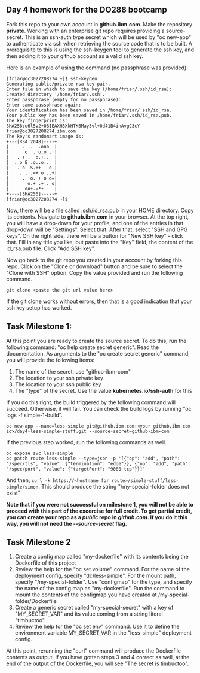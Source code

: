 ##  Day 4 homework for the DO288 bootcamp

Fork this repo to your own account in **github.ibm.com**. Make the repository **private**. Working with an enterprise git repo requires 
providing a source-secret. This is an ssh-auth type secret which will be used by "oc new-app" to authenticate via ssh when retrieving 
the source code that is to be built. A prerequisite to this is using the ssh-keygen tool to generate the ssh key, and then adding it to 
your github account as a valid ssh key.

Here is an example of using the command (no passphrase was provided):

```
[friar@oc3027208274 ~]$ ssh-keygen
Generating public/private rsa key pair.
Enter file in which to save the key (/home/friar/.ssh/id_rsa): 
Created directory '/home/friar/.ssh'.
Enter passphrase (empty for no passphrase): 
Enter same passphrase again: 
Your identification has been saved in /home/friar/.ssh/id_rsa.
Your public key has been saved in /home/friar/.ssh/id_rsa.pub.
The key fingerprint is:
SHA256:u6l5v2+08IEAXH8XkHTK6May3vl+0d41B4inAvgC3cY friar@oc3027208274.ibm.com
The key's randomart image is:
+---[RSA 2048]----+
|     . ..  .ooo  |
|      o  . o.o . |
|   . + .  o.+..  |
|  . o E .o..o..  |
|   . o .S.++   o |
|    . . .=+ o ..+|
|     .  o. + o o=|
|       o.+ .+ . o|
|      oo+.=*+.   |
+----[SHA256]-----+
[friar@oc3027208274 ~]$
```
Now, there will be a file called .ssh/id_rsa.pub in your HOME directory. Copy its contents. Navigate to **github.ibm.com** in your browser. At
the top right, you will have a drop-down for your profile, and one of the entries in that drop-down will be "Settings". Select that. After that,
select "SSH and GPG keys". On the right side, there will be a button for "New SSH key" - click that. Fill in any title you like, but paste into
the "Key" field, the content of the id_rsa.pub file. Click "Add SSH key".

Now go back to the git repo you created in your account by forking this repo. Click on the "Clone or download" button and be sure to select the
"Clone with SSH" option. Copy the value provided and run the following command.

```
git clone <paste the git url value here>
```

If the git clone works without errors, then that is a good indication that your ssh key setup has worked.

## Task Milestone 1:
At this point you are ready to create the source secret. To do this, run the following command: "oc help create secret generic". Read the 
documentation. As arguments to the "oc create secret generic" command, you will provide the following items:

1.  The name of the secret: use "github-ibm-com"
2.  The location to your ssh private key
3.  The location to your ssh public key
4.  The "type" of the secret. Use the value **kubernetes.io/ssh-auth** for this

If you do this right, the build triggered by the following command will succeed. Otherwise, it will fail. You can check the build logs by running "oc logs -f simple-1-build".

```
oc new-app --name=less-simple git@github.ibm.com:<your github.ibm.com id>/day4-less-simple-stuff.git --source-secret=github-ibm-com
```
If the previous step worked, run the following commands as well.

```
oc expose svc less-simple
oc patch route less-simple --type=json -p '[{"op": "add", "path": "/spec/tls", "value": {"termination": "edge"}}, {"op": "add", "path": "/spec/port", "value": {"targetPort": "9080-tcp"}}]'
```

And then, `curl -k https://<hostname for route>/simple-stuff/less-simple/simon`. This should produce the string "/my-special-folder does not exist"

**Note that if you were not successful on milestone 1, you will not be able to proceed with this part of the excercise for full credit. To get partial 
credit, you can create your repo as a _public_ repo in _github.com_. If you do it this way, you will not need the _--source-secret_ flag.**

## Task Milestone 2

1. Create a config map called "my-dockerfile" with its contents being the Dockerfile of this project
2. Review the help for the "oc set volume" command. For the name of the deployment config, specify "dc/less-simple". For the mount path, specify "/my-special-folder".
Use "configmap" for the type, and specify the name of the config map as "my-dockerfile". Run the command to mount the contents of the configmap you have created
at /my-special-folder/Dockerfile
3. Create a generic secret called "my-special-secret" with a key of "MY_SECRET_VAR" and its value coming from a string literal "timbuctoo".
4. Review the help for the "oc set env" command. Use it to define the environment variable MY_SECRET_VAR in the "less-simple" deployment config.

At this point, rerunning the "curl" command will produce the Dockerfile contents as output. If you have gotten steps 3 and 4 correct as well, at the end of the
output of the Dockerfile, you will see "The secret is timbuctoo".
